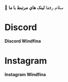 👋 سلام رفقا 
<b> لينک هاي مرتبط با ما  </b>
<h1> Discord </h1>
<b>
  <a herf="https://discord.gg/UJjekNv8PM"> Discord Windfina </a> </b>
<br>
<h1> Instagram </h1>
<b>
  <a herf="https://instagram.com/windfina"> Instagram Windfina </a> </b>

